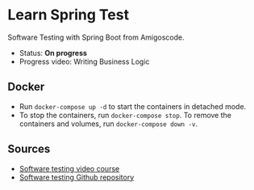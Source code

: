 # Learn Spring Test

Software Testing with Spring Boot from Amigoscode.

- Status: __On progress__
- Progress video: Writing Business Logic

## Docker

- Run `docker-compose up -d` to start the containers in detached mode.
- To stop the containers, run `docker-compose stop`. To remove the containers and volumes, run `docker-compose down -v`.

## Sources

- [Software testing video course](https://app.amigoscode.com/p/software-testing)
- [Software testing Github repository](https://github.com/amigoscode/software-testing)
